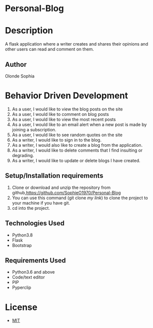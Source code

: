 # Personal-Blog
# Description
A flask application where a writer creates and shares their opinions and other users can read and comment on them.
## Author
Olonde Sophia
# Behavior Driven Development
1. As a user, I would like to view the blog posts on the site
2. As a user, I would like to comment on blog posts
3. As a user, I would like to view the most recent posts
4. As a user, I would like to an email alert when a new post is made by joining a subscription.
5. As a user, I would like to see random quotes on the site
6. As a writer, I would like to sign in to the blog.
7. As a writer, I would also like to create a blog from the application.
8. As a writer, I would like to delete comments that I find insulting or degrading.
9. As a writer, I would like to update or delete blogs I have created.
## Setup/Installation requirements
1. Clone or download and unzip the repository from github,https://github.com/SophieO1970/Personal-Blog
2. You can use this command (git clone *my link*) to clone the project to your machine if you have git.
3. cd into the project.
## Technologies Used
* Python3.8
* Flask
* Bootstrap
## Requirements Used
* Python3.6 and above
* Code/text editor
* PIP
* Pyperclip
# License
- [MIT](https://github.com/SophieO1970/Personal-Blog/blob/master/LICENSE)